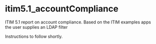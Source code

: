 # itim5.1_accountCompliance
ITIM 5.1 report on account compliance. Based on the ITIM examples apps the user supplies an LDAP filter  

Instructions to follow shortly.
